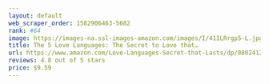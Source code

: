 ```yaml
---
layout: default 
﻿web_scraper_order: 1582906463-5682
rank: #64
image: https://images-na.ssl-images-amazon.com/images/I/41ILRrgp5-L.jpg
title: The 5 Love Languages: The Secret to Love that…
url: https://www.amazon.com/Love-Languages-Secret-that-Lasts/dp/080241270X/ref=zg_mw_books_64?_encoding=UTF8&psc=1&refRID=F7CXJB6QSX8DPP0KMBZS
reviews: 4.8 out of 5 stars
price: $9.59 
---
```

